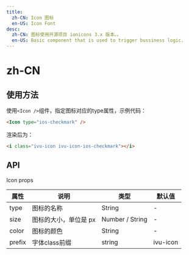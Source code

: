 ```yaml
---
title:
  zh-CN: Icon 图标
  en-US: Icon Font
desc:
  zh-CN: 图标使用开源项目 ionicons 3.x 版本。。
  en-US: Basic component that is used to trigger bussiness logic.
---
```



# zh-CN

## 使用方法
使用`<Icon />`组件，指定图标对应的type属性，示例代码：
```html
<Icon type="ios-checkmark" />
```
渲染后为：

````html
<i class="ivu-icon ivu-icon-ios-checkmark"></i>
````



## API

Icon props

| 属性 |说明 |类型 |默认值 |
| --- |--- |--- |--- |
| type |图标的名称 |String |- |
| size |图标的大小，单位是 px |Number / String |- |
| color |图标的颜色 |String |- |
| prefix | 字体class前缀 | string | ivu-icon |
